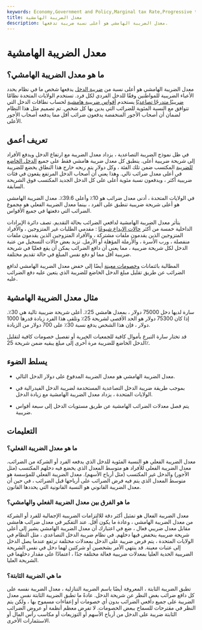 ```yaml
---
keywords: Economy,Government and Policy,Marginal tax Rate,Progressive tax,Tax Bracket,Tax Rate,Taxable Income
title: معدل الضريبة الهامشية
description: معدل الضريبة الهامشي هو أعلى نسبة ضريبة تدفعها.
---
```


# معدل الضريبة الهامشية
## ما هو معدل الضريبة الهامشي؟

معدل الضريبة الهامشي هو أعلى نسبة من [ضريبة الدخل](/incometax) يدفعها شخص ما في نظام يحدد الأعباء الضريبية للمواطنين وفقًا للدخل الفردي لكل فرد. تستخدم الولايات المتحدة نظامًا [ضريبيًا متدرجًا تصاعديًا](/progressivetax) يستخدم [أقواس ضريبية هامشية](/taxbracket) لحساب نطاقات الدخل التي تتوافق مع النسبة المئوية للضرائب التي يدين بها كل شخص. تم تصميم مثل هذا النظام لضمان أن أصحاب الأجور المنخفضة يدفعون ضرائب أقل مما يدفعه أصحاب الأجور الأعلى.

## تعريف أعمق

في ظل نموذج الضريبة التصاعدية ، يزداد معدل الضريبة مع ارتفاع الدخل ويدفع الأفراد إلى شريحة ضريبية أعلى. ينطبق كل معدل ضريبة هامشي فقط على جميع [الدخل الخاضع للضريبة](/taxableincome) المكتسب ضمن تلك الفئة ، وكل دولار يتم ربحه خارج هذا النطاق يخضع للضريبة في أعلى معدل ضرائب تالي. وهذا يعني أن أصحاب الدخل المرتفع يقعون في فئات ضريبية أكثر ، ويدفعون نسبة مئوية أعلى على كل الدخل الجديد المكتسب فوق الشريحة السابقة.

في الولايات المتحدة ، أدنى معدل ضرائب هو 10٪ وأعلى 39.6٪. معدل الضريبة الهامشي هو أعلى شريحة ضريبية تنطبق على الفرد ، بينما معدل الضريبة الفعلي هو مجموع الضرائب التي دفعتها في جميع الأقواس.

يتأثر معدل الضريبة الهامشية لدافعي الضرائب بحالة التقديم. تصف دائرة الإيرادات الداخلية خمسة من أكثر [حالات الإيداع شيوعًا](/filingstatus) : مقدمي الطلبات غير المتزوجين ، والأفراد المتزوجين الذين يقدمون ملفات مشتركة ، والأفراد المتزوجين الذين يقدمون ملفات منفصلة ، ورب الأسرة ، والأرملة المؤهلة أو الأرمل. تزيد بعض حالات التسجيل من عتبة الدخل لكل شريحة ضريبية ، مما يعني أن دافع الضرائب يمكن أن يقع فعليًا في شريحة ضريبية أقل مما لو دفع نفس المبلغ في حالة تقديم مختلفة.

المطالبة بائتمانات [وخصومات معينة](/tax-deduction) أيضًا إلى خفض معدل الضريبة الهامشي لدافع الضرائب عن طريق تقليل مبلغ الدخل الخاضع للضريبة الذي يتعين عليه دفع الضرائب عليه.

## مثال معدل الضريبة الهامشية

سارة لديها دخل 75000 دولار ، بمعدل هامشي 25٪. أعلى شريحة ضريبية تالية هي 30٪. إذا كان 75300 دولار هو الحد الأقصى لشريحة 25٪ وتلقى هذا الفرد زيادة قدرها 1000 دولار ، فإن هذا الشخص يدفع نسبة 30٪ على 700 دولار من الزيادة.

قد تختار سارة التبرع بأموال كافية للجمعيات الخيرية أو تفصيل خصومات كافية لتقليل الدخل الخاضع للضريبة مرة أخرى إلى مبلغ يبقيه ضمن شريحة 25٪.

## يسلط الضوء

- معدل الضريبة الهامشي هو معدل الضريبة المدفوع على دولار الدخل التالي.

- بموجب طريقة ضريبة الدخل التصاعدية المستخدمة لضريبة الدخل الفيدرالية في الولايات المتحدة ، يزداد معدل الضريبة الهامشية مع زيادة الدخل.

- يتم فصل معدلات الضرائب الهامشية عن طريق مستويات الدخل إلى سبعة أقواس ضريبية.

## التعليمات

### ما هو معدل الضريبة الفعلي؟

معدل الضريبة الفعلي هو النسبة المئوية للدخل الذي يدفعه الفرد أو الشركة من الضرائب. معدل الضريبة الفعلي للأفراد هو متوسط المعدل الذي يخضع فيه دخلهم المكتسب (مثل الأجور) والدخل غير المكتسب (مثل أرباح الأسهم). معدل الضريبة الفعلي للمؤسسة هو متوسط المعدل الذي يتم فيه فرض الضرائب على أرباحها قبل الضرائب ، في حين أن معدل الضريبة القانوني هو النسبة القانونية التي يحددها القانون.

### ما هو الفرق بين معدل الضريبة الفعلي والهامشي؟

معدل الضريبة الفعال هو تمثيل أكثر دقة للالتزامات الضريبية الإجمالية للفرد أو الشركة من معدل الضريبة الهامشي ، وعادة ما يكون أقل. عند التفكير في معدل ضرائب هامشي مقابل معدل ضريبي فعال ، ضع في اعتبارك أن معدل الضريبة الهامشي يشير إلى أعلى شريحة ضريبية ينخفض فيها دخلهم. في نظام ضريبة الدخل التصاعدي ، مثل النظام في الولايات المتحدة ، يتم فرض ضريبة على الدخل بمعدلات مختلفة ترتفع عندما يصل الدخل إلى عتبات معينة. قد ينتهي الأمر بشخصين أو شركتين لهما دخل في نفس الشريحة الضريبية الحدية العليا بمعدلات ضريبية فعالة مختلفة جدًا ، اعتمادًا على مقدار دخلهما في الشريحة العليا.

### ما هي الضريبة الثابتة؟

تطبق الضريبة الثابتة ، المعروفة أيضًا باسم الضريبة التنازلية ، معدل الضريبة نفسه على كل دافع ضرائب بغض النظر عن شريحة الدخل. عادةً ما تطبق الضريبة الثابتة نفس معدل الضريبة على جميع دافعي الضرائب بدون أي خصومات أو إعفاءات مسموح بها ، ولكن يتم النظر في مقترحات للسماح ببعض الخصومات. لا تفرض معظم أنظمة أو عروض الضرائب الثابتة ضريبة على الدخل من أرباح الأسهم أو التوزيعات أو مكاسب رأس المال أو الاستثمارات الأخرى.

